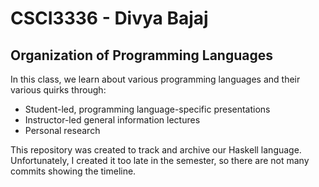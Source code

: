 # CSCI3336 - Divya Bajaj
## Organization of Programming Languages

In this class, we learn about various programming languages and their various quirks through:
* Student-led, programming language-specific presentations 
* Instructor-led general information lectures
* Personal research

This repository was created to track and archive our Haskell language. Unfortunately, I created it too late in the semester, so there are not many commits showing the timeline.

